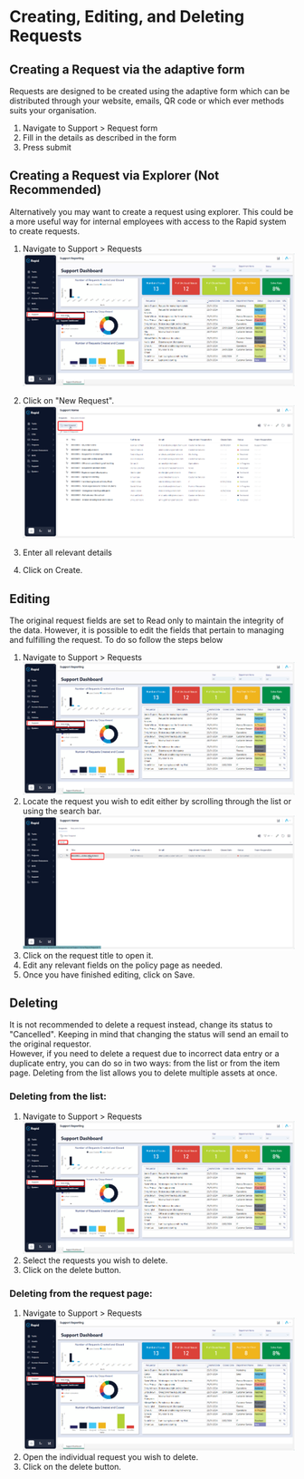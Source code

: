 # Creating, Editing, and Deleting Requests
## Creating a Request via the adaptive form
Requests are designed to be created using the adaptive form which can be distributed through your website, emails, QR code or which ever methods suits your organisation.
1.	Navigate to Support > Request form
2.	Fill in the details as described in the form
3.	Press submit

## Creating a Request via Explorer (Not Recommended)
Alternatively you may want to create a request using explorer. This could be a more useful way for internal employees with access to the Rapid system to create requests. 
1.	Navigate to Support > Requests
![Alt text](Nav.png)

2.	Click on "New Request".
![Alt text](<New Request.png>)
3.	Enter all relevant details
4.	Click on Create.

## Editing
The original request fields are set to Read only to maintain the integrity of the data. However, it is possible to edit the fields that pertain to managing and fulfilling the request. To do so follow the steps below
1.	Navigate to Support > Requests
![Alt text](Nav.png)
2.	Locate the request  you wish to edit either by scrolling through the list or using the search bar.
![Alt text](<Find Request.png>)
3.	Click on the request title to open it.
4.	Edit any relevant fields on the policy page as needed.
5.	Once you have finished editing, click on Save.

## Deleting
It is not recommended to delete a request instead, change its status to "Cancelled". Keeping in mind that changing the status will send an email to the original requestor.  
However, if you need to delete a request due to incorrect data entry or a duplicate entry, you can do so in two ways: from the list or from the item page. Deleting from the list allows you to delete multiple assets at once.

### Deleting from the list:
1.	Navigate to Support > Requests
![Alt text](Nav.png)
2.	Select the requests you wish to delete.
3.	Click on the delete button.
### Deleting from the request page:
1.	Navigate to Support > Requests
![Alt text](Nav.png)
2.	Open the individual request you wish to delete.
3.	Click on the delete button.

